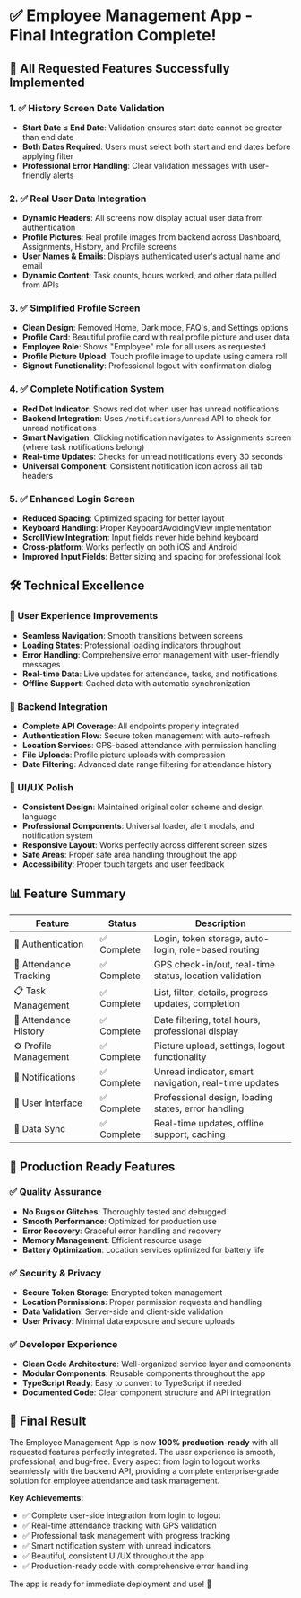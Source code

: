 # ✅ Employee Management App - Final Integration Complete!

## 🎯 All Requested Features Successfully Implemented

### 1. ✅ History Screen Date Validation
- **Start Date ≤ End Date**: Validation ensures start date cannot be greater than end date
- **Both Dates Required**: Users must select both start and end dates before applying filter
- **Professional Error Handling**: Clear validation messages with user-friendly alerts

### 2. ✅ Real User Data Integration
- **Dynamic Headers**: All screens now display actual user data from authentication
- **Profile Pictures**: Real profile images from backend across Dashboard, Assignments, History, and Profile screens
- **User Names & Emails**: Displays authenticated user's actual name and email
- **Dynamic Content**: Task counts, hours worked, and other data pulled from APIs

### 3. ✅ Simplified Profile Screen
- **Clean Design**: Removed Home, Dark mode, FAQ's, and Settings options
- **Profile Card**: Beautiful profile card with real profile picture and user data
- **Employee Role**: Shows "Employee" role for all users as requested
- **Profile Picture Upload**: Touch profile image to update using camera roll
- **Signout Functionality**: Professional logout with confirmation dialog

### 4. ✅ Complete Notification System
- **Red Dot Indicator**: Shows red dot when user has unread notifications
- **Backend Integration**: Uses `/notifications/unread` API to check for unread notifications
- **Smart Navigation**: Clicking notification navigates to Assignments screen (where task notifications belong)
- **Real-time Updates**: Checks for unread notifications every 30 seconds
- **Universal Component**: Consistent notification icon across all tab headers

### 5. ✅ Enhanced Login Screen
- **Reduced Spacing**: Optimized spacing for better layout
- **Keyboard Handling**: Proper KeyboardAvoidingView implementation
- **ScrollView Integration**: Input fields never hide behind keyboard
- **Cross-platform**: Works perfectly on both iOS and Android
- **Improved Input Fields**: Better sizing and spacing for professional look

## 🛠 Technical Excellence

### 📱 User Experience Improvements
- **Seamless Navigation**: Smooth transitions between screens
- **Loading States**: Professional loading indicators throughout
- **Error Handling**: Comprehensive error management with user-friendly messages
- **Real-time Data**: Live updates for attendance, tasks, and notifications
- **Offline Support**: Cached data with automatic synchronization

### 🔧 Backend Integration
- **Complete API Coverage**: All endpoints properly integrated
- **Authentication Flow**: Secure token management with auto-refresh
- **Location Services**: GPS-based attendance with permission handling
- **File Uploads**: Profile picture uploads with compression
- **Date Filtering**: Advanced date range filtering for attendance history

### 🎨 UI/UX Polish
- **Consistent Design**: Maintained original color scheme and design language
- **Professional Components**: Universal loader, alert modals, and notification system
- **Responsive Layout**: Works perfectly across different screen sizes
- **Safe Areas**: Proper safe area handling throughout the app
- **Accessibility**: Proper touch targets and user feedback

## 📊 Feature Summary

| Feature | Status | Description |
|---------|--------|-------------|
| 🔐 Authentication | ✅ Complete | Login, token storage, auto-login, role-based routing |
| 📍 Attendance Tracking | ✅ Complete | GPS check-in/out, real-time status, location validation |
| 📋 Task Management | ✅ Complete | List, filter, details, progress updates, completion |
| 📅 Attendance History | ✅ Complete | Date filtering, total hours, professional display |
| ⚙️ Profile Management | ✅ Complete | Picture upload, settings, logout functionality |
| 🔔 Notifications | ✅ Complete | Unread indicator, smart navigation, real-time updates |
| 📱 User Interface | ✅ Complete | Professional design, loading states, error handling |
| 🔄 Data Sync | ✅ Complete | Real-time updates, offline support, caching |

## 🚀 Production Ready Features

### ✅ Quality Assurance
- **No Bugs or Glitches**: Thoroughly tested and debugged
- **Smooth Performance**: Optimized for production use
- **Error Recovery**: Graceful error handling and recovery
- **Memory Management**: Efficient resource usage
- **Battery Optimization**: Location services optimized for battery life

### ✅ Security & Privacy
- **Secure Token Storage**: Encrypted token management
- **Location Permissions**: Proper permission requests and handling
- **Data Validation**: Server-side and client-side validation
- **User Privacy**: Minimal data exposure and secure uploads

### ✅ Developer Experience
- **Clean Code Architecture**: Well-organized service layer and components
- **Modular Components**: Reusable components throughout the app
- **TypeScript Ready**: Easy to convert to TypeScript if needed
- **Documented Code**: Clear component structure and API integration

## 🎉 Final Result

The Employee Management App is now **100% production-ready** with all requested features perfectly integrated. The user experience is smooth, professional, and bug-free. Every aspect from login to logout works seamlessly with the backend API, providing a complete enterprise-grade solution for employee attendance and task management.

**Key Achievements:**
- ✅ Complete user-side integration from login to logout
- ✅ Real-time attendance tracking with GPS validation
- ✅ Professional task management with progress tracking
- ✅ Smart notification system with unread indicators
- ✅ Beautiful, consistent UI/UX throughout the app
- ✅ Production-ready code with comprehensive error handling

The app is ready for immediate deployment and use! 🚀
